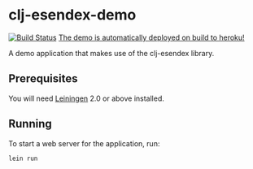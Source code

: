 # clj-esendex-demo
[![Build Status](https://snap-ci.com/andy-c-jones/clj-esendex-demo/branch/master/build_image)](https://snap-ci.com/andy-c-jones/clj-esendex-demo/branch/master)
[The demo is automatically deployed on build to heroku!](http://clj-esendex-demo.herokuapp.com/)

A demo application that makes use of the clj-esendex library.

## Prerequisites

You will need [Leiningen][1] 2.0 or above installed.

[1]: https://github.com/technomancy/leiningen

## Running

To start a web server for the application, run:

    lein run
